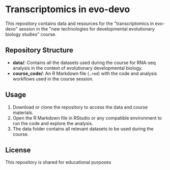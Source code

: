 # Transcriptomics in evo-devo

This repository contains data and resources for the "transcriptomics in evo-devo" session in the "new technologies for developmental evolutionary biology studies" course.

## Repository Structure

- **data/**: Contains all the datasets used during the course for RNA-seq analysis in the context of evolutionary developmental biology.
- **course_code/**: An R Markdown file (`.rmd`) with the code and analysis workflows used in the course session.

## Usage

1. Download or clone the repository to access the data and course materials.
2. Open the R Markdown file in RStudio or any compatible environment to run the code and explore the analysis.
3. The data folder contains all relevant datasets to be used during the course.

## License

This repository is shared for educational purposes

